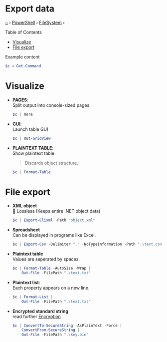 <h1> Export data </h1>

[⌂](../../README.md) › [PowerShell](../../README.md) › [FileSystem](File%20system.md) ›

Table of Contents
- [Visualize](#visualize)
- [File export](#file-export)

Example content
```powershell
$c = Get-Command
```

# Visualize

- **PAGES**:  
  Split output into console-sized pages
	```powershell
	$c | more
	```

- **GUI**:  
  Launch table GUI
	```powershell
	$c | Out-GridView
	```

- **PLAINTEXT TABLE**:  
  Show plaintext table
	> Discards object structure.
	```powershell
	$c | Format-Table
	```


# File export
- **XML object**  
  &#127775; Lossless (Keeps entire .NET object data)
	```powershell
	$c | Export-Clixml -Path "object.xml"
	```

- **Spreadsheet**  
  Can be displayed in programs like Excel.
	```powershell
	$c | Export-Csv -Delimiter "," -NoTypeInformation -Path ".\text.csv"
	```

- **Plaintext table**  
  Values are seperated by spaces.
	```powershell
	$c | Format-Table -AutoSize -Wrap |
		Out-File -FilePath ".\text.txt"
	```

- **Plaintext list**:  
  Each property appears on a new line.
	```powershell
	$c | Format-List |
		Out-File -FilePath ".\text.txt"
	```

- **Encrypted standard string**  
  read further [Encryption](../Encryption.md)
	```powershell
	$c | ConvertTo-SecureString -AsPlainText -Force |
		ConvertFrom-SecureString |
		Out-File -FilePath ".\key.bin"
	```